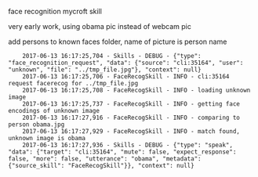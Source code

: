 face recognition mycroft skill

very early work, using obama pic instead of webcam pic

add persons to known faces folder, name of picture is person name

        2017-06-13 16:17:25,704 - Skills - DEBUG - {"type": "face_recognition_request", "data": {"source": "cli:35164", "user": "unknown", "file": "../tmp_file.jpg"}, "context": null}
        2017-06-13 16:17:25,706 - FaceRecogSkill - INFO - cli:35164 request facerecog for ../tmp_file.jpg
        2017-06-13 16:17:25,708 - FaceRecogSkill - INFO - loading unknown image
        2017-06-13 16:17:25,737 - FaceRecogSkill - INFO - getting face encodings of unknown image
        2017-06-13 16:17:27,916 - FaceRecogSkill - INFO - comparing to person obama.jpg
        2017-06-13 16:17:27,929 - FaceRecogSkill - INFO - match found, unknown image is obama
        2017-06-13 16:17:27,936 - Skills - DEBUG - {"type": "speak", "data": {"target": "cli:35164", "mute": false, "expect_response": false, "more": false, "utterance": "obama", "metadata": {"source_skill": "FaceRecogSkill"}}, "context": null}